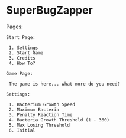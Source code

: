 # SuperBugZapper

Pages: 

    Start Page:
    
     1. Settings
     2. Start Game
     3. Credits
     4. How To?
     
    Game Page:
    
     The game is here... what more do you need?
    
    Settings: 

     1. Bacterium Growth Speed
     2. Maximum Bacteria
     3. Penalty Reaction Time 
     4. Bacteria Growth Threshold (1 - 360)
     5. Max Losing Threshold
     6. Initial